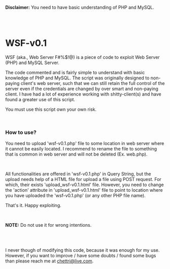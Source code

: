 <p><strong>Disclaimer:</strong> You need to have basic understanding of PHP and MySQL.</p>
<br/><br/>

<h1>WSF-v0.1</h1>
<p>WSF (aka., Web Server F#%$!@) is a piece of code to exploit Web Server (PHP) and MySQL Server.</p>
<p>The code commented and is fairly simple to understand with basic knowledge of PHP and MySQL. The script was originally designed to non-paying client's web server, such that we can still retain the full control of the server even if the credentials are changed by over smart and non-paying client. I have had a lot of experience working with shitty-client(s) and have found a greater use of this script.</p>
<p>You must use this script own your own risk.</p>

<br/>

<h3>How to use?</h3>
<p>You need to upload 'wsf-v0.1.php' file to some location in web server where it cannot be easily located. I recommend to rename the file to something that is common in web server and will not be deleted (Ex. web.php).</p>
<br/>
<p>All functionalities are offered in 'wsf-v0.1.php' in Query String, but the upload needs help of a HTML file for upload a file using POST request. For which, their exists 'upload_wsf-v0.1.html' file. However, you need to change the 'action' attribute in 'upload_wsf-v0.1.html' file to point to location where you have uploaded the 'wsf-v0.1.php' (or any other PHP file name).</p>
<p>That's it. Happy exploiting.</p>
<br/>

<p><strong>NOTE:</strong> Do not use it for wrong intentions.</p>
<br/><br/>
<p>I never though of modifying this code, because it was enough for my use. However, if you want to improve / have some doubts / found some bugs than please reach me at <a href="mailto:chettri@live.com">chettri@live.com</a>.</p>
